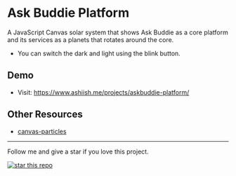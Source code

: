 # Ask Buddie Platform

A JavaScript Canvas solar system that shows Ask Buddie as a core platform and its services as a planets that rotates around the core.

- You can switch the dark and light using the blink button.

## Demo

- Visit: https://www.ashiish.me/projects/askbuddie-platform/

## Other Resources

- [canvas-particles](https://github.com/ashiishme/canvas-particles)

---

Follow me and give a star if you love this project.

[![star this repo](http://githubbadges.com/star.svg?user=ashiishme&repo=askbuddie-platform&style=flat&color=fff&background=da644e)](https://github.com/ashiishme/askbuddie-platform)
